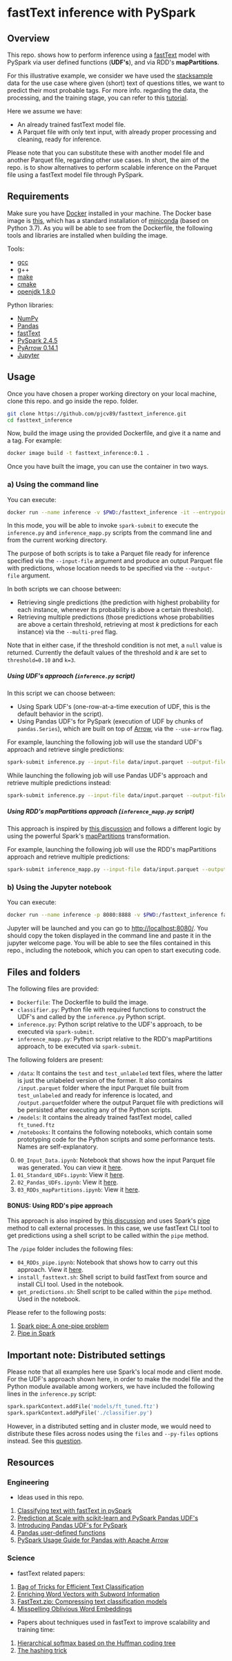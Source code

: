 # fastText inference with PySpark 

## Overview

This repo. shows how to perform  inference using a [fastText](https://fasttext.cc/) model with PySpark via user defined functions (**UDF's**), and via RDD's **mapPartitions**.

For this illustrative example, we consider we have used the [stacksample](https://www.kaggle.com/stackoverflow/stacksample)  data for the use case where given (short) text of questions titles, we want to predict their most probable tags. For more info. regarding the data, the processing, and the training stage, you can refer to this [tutorial](https://github.com/pjcv89/AutoTag/).

Here we assume we have:

- An already trained fastText model file.
- A Parquet file with only text input, with already proper processing and cleaning, ready for inference.

Please note that you can substitute these with another model file and another Parquet file, regarding other use cases. In short, the aim of the repo. is to show alternatives to perform scalable inference on the Parquet file using a fastText model file through PySpark.

## Requirements

Make sure you have [Docker](https://www.docker.com/get-started) installed in your machine. The Docker base image is [this](https://hub.docker.com/r/continuumio/miniconda3), which has a standard installation of [miniconda](https://docs.conda.io/en/latest/miniconda.html) (based on Python 3.7). As you will be able to see from the Dockerfile, the following tools and libraries are installed when building the image.

Tools:

- [gcc](https://gcc.gnu.org/)
- g++
- [make](https://www.gnu.org/software/make/)
- [cmake](https://cmake.org/)
- [openjdk 1.8.0](https://anaconda.org/anaconda/openjdk)

Python libraries:

- [NumPy](https://pypi.org/project/numpy/)
- [Pandas](https://pypi.org/project/pandas/)
- [fastText](https://pypi.org/project/fasttext/)
- [PySpark 2.4.5](https://pypi.org/project/pyspark/)
- [PyArrow 0.14.1](https://pypi.org/project/pyarrow/0.14.1/)
- [Jupyter](https://pypi.org/project/jupyter/)

## Usage 

Once you have chosen a proper working directory on your local machine, clone this repo. and go inside the repo. folder.

```bash
git clone https://github.com/pjcv89/fasttext_inference.git
cd fasttext_inference 
```

Now, build the image using the provided Dockerfile, and give it a name and a tag. For example:

```bash
docker image build -t fasttext_inference:0.1 .
```

Once you have built the image, you can use the container in two ways. 

### a) Using the command line

You can execute: 
```bash
docker run --name inference -v $PWD:/fasttext_inference -it --entrypoint=/bin/bash fasttext_inference:0.1
```
In this mode, you will be able to invoke `spark-submit` to execute the `inference.py` and `inference_mapp.py` scripts from the command line and from the current working directory.

The purpose of both scripts is to take a Parquet file ready for inference specified via the `--input-file` argument and produce an output Parquet file with predictions, whose location needs to be specified via the `--output-file` argument.

In both scripts we can choose between:
- Retrieving single predictions (the prediction with highest probability for each instance, whenever its probability is above a certain threshold). 
-  Retrieving multiple predictions (those predictions whose probabilities are above a certain threshold, retrieving at most *k* predictions for each instance) via the `--multi-pred` flag. 

Note that in either case, if the threshold condition is not met, a `null` value is returned. Currently the default values of the threshold and *k* are set to `threshold=0.10` and `k=3`.

##### Using UDF's approach  (`inference.py` script)

In this script we can choose between:

- Using Spark UDF's (one-row-at-a-time execution of UDF, this is the default behavior in the script).
- Using Pandas UDF's for PySpark (execution of UDF by chunks of `pandas.Series`), which are built on top of [Arrow](https://arrow.apache.org/), via the `--use-arrow` flag. 

For example, launching the following job will use the standard UDF's approach and retrieve single predictions: 

```bash
spark-submit inference.py --input-file data/input.parquet --output-file data/output.parquet
```

While launching the following job will use Pandas UDF's approach and retrieve multiple predictions instead:

```bash
spark-submit inference.py --input-file data/input.parquet --output-file data/output.parquet --use-arrow --multi-pred
```

##### Using RDD's mapPartitions approach  (`inference_mapp.py` script)

This approach is inspired by [this discussion](https://www.facebook.com/groups/1174547215919768/?comment_id=2913166652057807&comment_tracking=%7B%22tn%22%3A%22R%22%7D&post_id=2913128998728239) and follows a different logic by using the powerful Spark's [mapPartitions](https://medium.com/@ajaygupta.hbti/apache-spark-mappartitions-a-powerful-narrow-data-transformation-d635964526d6) transformation.

For example, launching the following job will use the RDD's mapPartitions approach and retrieve multiple predictions:

```bash
spark-submit inference_mapp.py --input-file data/input.parquet --output-file data/output.parquet --multi-pred
```

### b) Using the Jupyter notebook

You can execute:
```bash
docker run --name inference -p 8080:8888 -v $PWD:/fasttext_inference fasttext_inference:0.1
```
Jupyter will be launched and you can go to [http://localhost:8080/](http://localhost:8080/). You should copy the token displayed in the command line and paste it in the jupyter welcome page. You will be able to see the files contained in this repo., including the notebook, which you can open to start executing code.

## Files and folders

The following files are provided:

- ``Dockerfile``: The Dockerfile to build the image.
- ``classifier.py``: Python file with required functions to construct the UDF's and called by the ``inference.py`` Python script.
- ``inference.py``: Python script relative to the UDF's approach, to be executed via `spark-submit`.
- ``inference_mapp.py``: Python script relative to the RDD's mapPartitions approach, to be executed via `spark-submit`.

The following folders are present:
- `/data`: It contains the  `test` and `test_unlabeled` text files, where the latter is just the unlabeled version of the former. It also contains `/input.parquet` folder where the input Parquet file built from `test_unlabeled` and ready for inference is located, and `/output.parquet`folder where the output Parquet file  with predictions will be persisted after executing any of the Python scripts.
- `/models`: It contains the already trained fastText model, called `ft_tuned.ftz`
- `/notebooks`: It contains the following notebooks, which contain some prototyping code for the Python scripts and some performance tests. Names are self-explanatory.

0. ``00_Input_Data.ipynb``: Notebook that shows how the input Parquet file was generated. You can view it [here](https://nbviewer.jupyter.org/github/pjcv89/fasttext_inference/blob/master/notebooks/00_Input_Data.ipynb).
1. ``01_Standard_UDFs.ipynb``: View it [here](https://nbviewer.jupyter.org/github/pjcv89/fasttext_inference/blob/master/notebooks/01_Standard_UDFs.ipynb).
2. ``02_Pandas_UDFs.ipynb``: View it [here](https://nbviewer.jupyter.org/github/pjcv89/fasttext_inference/blob/master/notebooks/02_Pandas_UDFs.ipynb).
3. ``03_RDDs_mapPartitions.ipynb``: View it [here](https://nbviewer.jupyter.org/github/pjcv89/fasttext_inference/blob/master/notebooks/03_RDDs_mapPartitions.ipynb).

#### **BONUS**: Using RDD's pipe approach 

This approach is also inspired by [this discussion](https://www.facebook.com/groups/1174547215919768/?comment_id=2913166652057807&comment_tracking=%7B%22tn%22%3A%22R%22%7D&post_id=2913128998728239) and uses Spark's [pipe](https://spark.apache.org/docs/latest/api/python/pyspark.html#pyspark.RDD.pipe) method to call external processes. In this case, we use fastText CLI tool to get predictions using a shell script to be called within the `pipe` method. 

The `/pipe` folder includes the following files:

- `04_RDDs_pipe.ipynb`: Notebook that shows how to carry out this approach. View it [here](https://nbviewer.jupyter.org/github/pjcv89/fasttext_inference/blob/master/pipe/04_RDDs_pipe.ipynb).
- `install_fasttext.sh`: Shell script to build fastText from source and install CLI tool. Used in the notebook.
- `get_predictions.sh`: Shell script to be called within the `pipe` method. Used in the notebook.

Please refer to the following posts:

1. [Spark pipe: A one-pipe problem](https://bit.ly/2xMMtqj)
2. [Pipe in Spark](http://blog.madhukaraphatak.com/pipe-in-spark/)

## Important note: Distributed settings

Please note that all examples here use Spark's local mode and client mode. For the UDF's approach shown here, in order to make the model file and the Python module available among workers, we have included the following lines in the `inference.py` script:

```python
spark.sparkContext.addFile('models/ft_tuned.ftz')
spark.sparkContext.addPyFile('./classifier.py')
```

However, in a distributed setting and in cluster mode, we would need to distribute these files across nodes using the `files` and `--py-files` options instead. See this [question](https://stackoverflow.com/questions/38879478/sparkcontext-addfile-vs-spark-submit-files).

## Resources

### Engineering

- Ideas used in this repo.
1. [Classifying text with fastText in pySpark](https://www.futurice.com/blog/classifying-text-with-fasttext-in-pyspark)
2. [Prediction at Scale with scikit-learn and PySpark Pandas UDF's](https://medium.com/civis-analytics/prediction-at-scale-with-scikit-learn-and-pyspark-pandas-udfs-51d5ebfb2cd8)
3. [Introducing Pandas UDF's for PySpark](https://databricks.com/blog/2017/10/30/introducing-vectorized-udfs-for-pyspark.html)
4. [Pandas user-defined functions](https://docs.databricks.com/spark/latest/spark-sql/udf-python-pandas.html#pandas-user-defined-functions)
5. [PySpark Usage Guide for Pandas with Apache Arrow](https://spark.apache.org/docs/latest/sql-pyspark-pandas-with-arrow.html)

### Science

- fastText related papers:

1. [Bag of Tricks for Efficient Text Classification](https://arxiv.org/abs/1607.01759)
2. [Enriching Word Vectors with Subword Information](https://arxiv.org/abs/1607.04606)
3. [FastText.zip: Compressing text classification models](https://arxiv.org/abs/1612.03651)
4. [Misspelling Oblivious Word Embeddings](https://arxiv.org/abs/1905.09755)

- Papers about techniques used in fastText to improve scalability and training time:

1. [Hierarchical softmax based on the Huffman coding tree](https://arxiv.org/abs/1301.3781)
2. [The hashing trick](https://arxiv.org/abs/0902.2206)